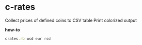 # c-rates

Collect prices of defined coins to CSV table
Print colorized output

**how-to**  

```ruby
crates.rb usd eur rsd
```
